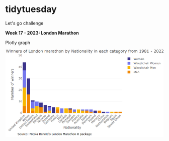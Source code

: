 # tidytuesday

Let's go challenge

**Week 17 - 2023: London Marathon**

Plotly graph

<img src="https://github.com/SoyAndrea/tidytuesday/blob/main/plots/week17.png"></img>

